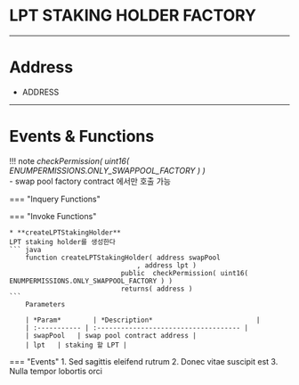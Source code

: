 # **LPT STAKING HOLDER FACTORY**
- - -

# **Address**
* ADDRESS
- - -

# **Events & Functions**

!!! note
    *checkPermission( uint16( ENUMPERMISSIONS.ONLY_SWAPPOOL_FACTORY ) )*   
     - swap pool factory contract 에서만 호출 가능 

=== "Inquery Functions"
   
=== "Invoke Functions"

    * **createLPTStakingHolder**   
    LPT staking holder를 생성한다
    ``` java
        function createLPTStakingHolder( address swapPool
                                    , address lpt ) 
                                public  checkPermission( uint16( ENUMPERMISSIONS.ONLY_SWAPPOOL_FACTORY ) ) 
                                returns( address )
    ```  
        Parameters     
           
        | *Param*        | *Description*                          |
        | :----------- | :------------------------------------ |
        | swapPool   | swap pool contract address |
        | lpt   | staking 할 LPT |   

    
=== "Events"
    1. Sed sagittis eleifend rutrum
    2. Donec vitae suscipit est
    3. Nulla tempor lobortis orci

